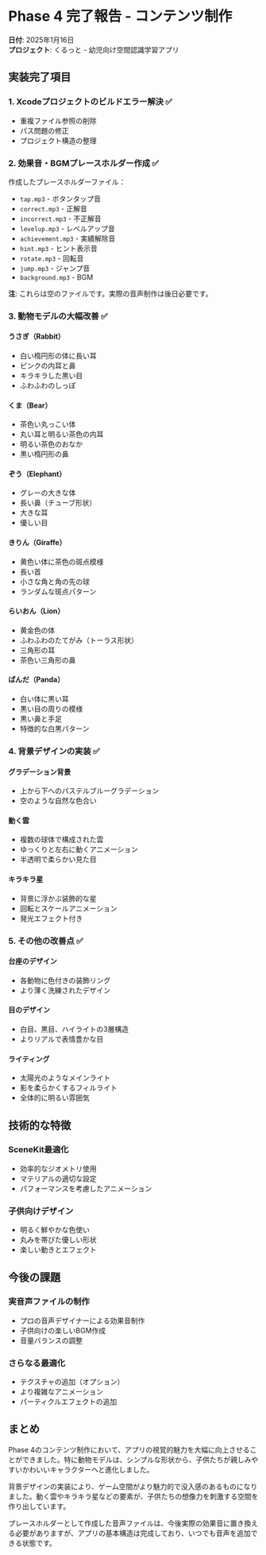 # Phase 4 完了報告 - コンテンツ制作

**日付**: 2025年1月16日  
**プロジェクト**: くるっと - 幼児向け空間認識学習アプリ

## 実装完了項目

### 1. Xcodeプロジェクトのビルドエラー解決 ✅
- 重複ファイル参照の削除
- パス問題の修正
- プロジェクト構造の整理

### 2. 効果音・BGMプレースホルダー作成 ✅
作成したプレースホルダーファイル：
- `tap.mp3` - ボタンタップ音
- `correct.mp3` - 正解音
- `incorrect.mp3` - 不正解音
- `levelup.mp3` - レベルアップ音
- `achievement.mp3` - 実績解除音
- `hint.mp3` - ヒント表示音
- `rotate.mp3` - 回転音
- `jump.mp3` - ジャンプ音
- `background.mp3` - BGM

**注**: これらは空のファイルです。実際の音声制作は後日必要です。

### 3. 動物モデルの大幅改善 ✅

#### うさぎ（Rabbit）
- 白い楕円形の体に長い耳
- ピンクの内耳と鼻
- キラキラした黒い目
- ふわふわのしっぽ

#### くま（Bear）
- 茶色い丸っこい体
- 丸い耳と明るい茶色の内耳
- 明るい茶色のおなか
- 黒い楕円形の鼻

#### ぞう（Elephant）
- グレーの大きな体
- 長い鼻（チューブ形状）
- 大きな耳
- 優しい目

#### きりん（Giraffe）
- 黄色い体に茶色の斑点模様
- 長い首
- 小さな角と角の先の球
- ランダムな斑点パターン

#### らいおん（Lion）
- 黄金色の体
- ふわふわのたてがみ（トーラス形状）
- 三角形の耳
- 茶色い三角形の鼻

#### ぱんだ（Panda）
- 白い体に黒い耳
- 黒い目の周りの模様
- 黒い鼻と手足
- 特徴的な白黒パターン

### 4. 背景デザインの実装 ✅

#### グラデーション背景
- 上から下へのパステルブルーグラデーション
- 空のような自然な色合い

#### 動く雲
- 複数の球体で構成された雲
- ゆっくりと左右に動くアニメーション
- 半透明で柔らかい見た目

#### キラキラ星
- 背景に浮かぶ装飾的な星
- 回転とスケールアニメーション
- 発光エフェクト付き

### 5. その他の改善点 ✅

#### 台座のデザイン
- 各動物に色付きの装飾リング
- より薄く洗練されたデザイン

#### 目のデザイン
- 白目、黒目、ハイライトの3層構造
- よりリアルで表情豊かな目

#### ライティング
- 太陽光のようなメインライト
- 影を柔らかくするフィルライト
- 全体的に明るい雰囲気

## 技術的な特徴

### SceneKit最適化
- 効率的なジオメトリ使用
- マテリアルの適切な設定
- パフォーマンスを考慮したアニメーション

### 子供向けデザイン
- 明るく鮮やかな色使い
- 丸みを帯びた優しい形状
- 楽しい動きとエフェクト

## 今後の課題

### 実音声ファイルの制作
- プロの音声デザイナーによる効果音制作
- 子供向けの楽しいBGM作成
- 音量バランスの調整

### さらなる最適化
- テクスチャの追加（オプション）
- より複雑なアニメーション
- パーティクルエフェクトの追加

## まとめ

Phase 4のコンテンツ制作において、アプリの視覚的魅力を大幅に向上させることができました。特に動物モデルは、シンプルな形状から、子供たちが親しみやすいかわいいキャラクターへと進化しました。

背景デザインの実装により、ゲーム空間がより魅力的で没入感のあるものになりました。動く雲やキラキラ星などの要素が、子供たちの想像力を刺激する空間を作り出しています。

プレースホルダーとして作成した音声ファイルは、今後実際の効果音に置き換える必要がありますが、アプリの基本構造は完成しており、いつでも音声を追加できる状態です。